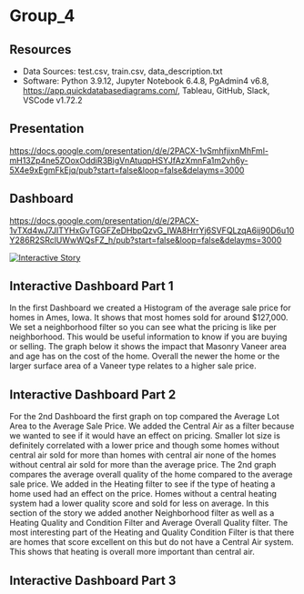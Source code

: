 # Group_4
## Resources
* Data Sources: test.csv, train.csv, data_description.txt
* Software: Python 3.9.12, Jupyter Notebook 6.4.8, PgAdmin4 v6.8, https://app.quickdatabasediagrams.com/, Tableau, GitHub, Slack, VSCode v1.72.2
## Presentation
https://docs.google.com/presentation/d/e/2PACX-1vSmhfjixnMhFml-mH13Zp4ne5ZOoxOddiR3BigVnAtuqpHSYJfAzXmnFa1m2vh6y-5X4e9xEgmFkEjq/pub?start=false&loop=false&delayms=3000
## Dashboard
https://docs.google.com/presentation/d/e/2PACX-1vTXd4wJ7JITYHxGvTGGFZeDHbpQzvG_IWA8HrrYj6SVFQLzqA6ij90D6u10Y286R2SRclUWwWQsFZ_h/pub?start=false&loop=false&delayms=3000

<div class='tableauPlaceholder' id='viz1668564986129' style='position: relative'><noscript><a href='#'><img alt='Interactive Story ' src='https:&#47;&#47;public.tableau.com&#47;static&#47;images&#47;Io&#47;IowaReal-estateAnalysis&#47;InteractiveStory&#47;1_rss.png' style='border: none' /></a></noscript><object class='tableauViz'  style='display:none;'><param name='host_url' value='https%3A%2F%2Fpublic.tableau.com%2F' /> <param name='embed_code_version' value='3' /> <param name='site_root' value='' /><param name='name' value='IowaReal-estateAnalysis&#47;InteractiveStory' /><param name='tabs' value='no' /><param name='toolbar' value='yes' /><param name='static_image' value='https:&#47;&#47;public.tableau.com&#47;static&#47;images&#47;Io&#47;IowaReal-estateAnalysis&#47;InteractiveStory&#47;1.png' /> <param name='animate_transition' value='yes' /><param name='display_static_image' value='yes' /><param name='display_spinner' value='yes' /><param name='display_overlay' value='yes' /><param name='display_count' value='yes' /><param name='language' value='en-US' /><param name='filter' value='publish=yes' /></object></div>                <script type='text/javascript'>                    var divElement = document.getElementById('viz1668564986129');                    var vizElement = divElement.getElementsByTagName('object')[0];                    vizElement.style.width='1016px';vizElement.style.height='991px';                    var scriptElement = document.createElement('script');                    scriptElement.src = 'https://public.tableau.com/javascripts/api/viz_v1.js';                    vizElement.parentNode.insertBefore(scriptElement, vizElement);                </script>

## Interactive Dashboard Part 1
In the first Dashboard we created a Histogram of the average sale price for homes in Ames, Iowa. It shows that most homes sold for around $127,000. We set a neighborhood filter so you can see what the pricing is like per neighborhood. This would be useful information to know if you are buying or selling. The graph below it shows the impact that Masonry Vaneer area and age has on the cost of the home. Overall  the newer the home or the larger surface area of a Vaneer type relates to a higher sale price.
## Interactive Dashboard Part 2
For the 2nd Dashboard the first graph on top compared the Average Lot Area to the Average Sale Price. We added the Central Air as a filter because we wanted to see if it would have an effect on pricing. Smaller lot size is definitely correlated with a lower price and though some homes without central air sold for more than homes with central air none of the homes without central air sold for more than the average price. The 2nd graph compares the average overall quality of the home compared to the average sale price. We added in the Heating filter to see if the type of heating a home used had an effect on the price. Homes without a central heating system had a lower quality score and sold for less on average. In this section of the story we added another Neighborhood filter as well as a Heating Quality and Condition Filter and Average Overall Quality filter. The most interesting part of the Heating and Quality Condition Filter is that there are homes that score excellent on this but do not have a Central Air system. This shows that heating is overall more important than central air.
## Interactive Dashboard Part 3
